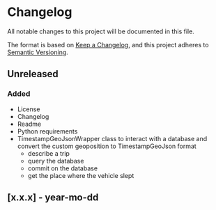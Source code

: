 # Changelog
All notable changes to this project will be documented in this file.

The format is based on [Keep a Changelog](https://keepachangelog.com/en/1.0.0/),
and this project adheres to [Semantic Versioning](https://semver.org/spec/v2.0.0.html).

## Unreleased

### Added
- License
- Changelog
- Readme
- Python requirements
- TimestampGeoJsonWrapper class to interact with a database and convert the custom geoposition to TimestampGeoJson format
    - describe a trip
    - query the database
    - commit on the database
    - get the place where the vehicle slept

## [x.x.x] - year-mo-dd